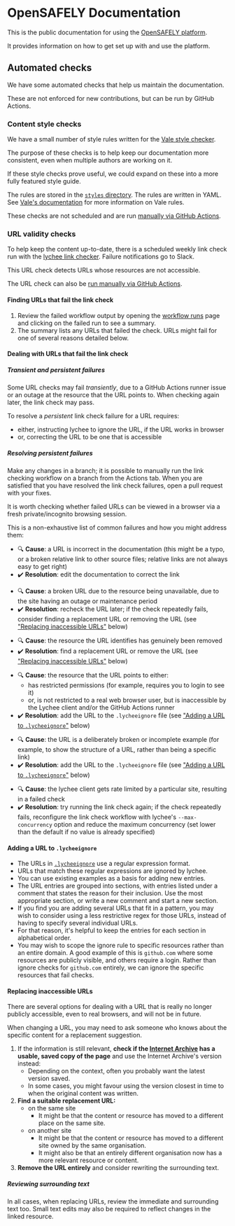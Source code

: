 # OpenSAFELY Documentation

This is the public documentation for using the [OpenSAFELY platform](https://www.opensafely.org/).

It provides information on how to get set up with and use the platform.

## Automated checks

We have some automated checks that help us maintain the documentation.

These are not enforced for new contributions,
but can be run by GitHub Actions.

### Content style checks

We have a small number of style rules written for the [Vale style checker](https://github.com/errata-ai/vale).

The purpose of these checks is to help keep our documentation more consistent,
even when multiple authors are working on it.

If these style checks prove useful,
we could expand on these into a more fully featured style guide.

The rules are stored in the [`styles` directory](styles/).
The rules are written in YAML.
See [Vale's documentation](https://vale.sh/docs/) for more information on Vale rules.

These checks are not scheduled
and are run [manually via GitHub Actions](https://github.com/opensafely/documentation/actions/workflows/check_vale.yml).

### URL validity checks

To help keep the content up-to-date,
there is a scheduled weekly link check
run with the [lychee link checker](https://github.com/lycheeverse/lychee/).
Failure notifications go to Slack.

This URL check detects URLs whose resources are not accessible.

The URL check can also be [run manually via GitHub Actions](https://github.com/opensafely/documentation/actions/workflows/check_links.yml).

#### Finding URLs that fail the link check

1. Review the failed workflow output by opening the [workflow runs](https://github.com/opensafely/documentation/actions/workflows/check_links.yml) page
   and clicking on the failed run to see a summary.
1. The summary lists any URLs that failed the check.
   URLs might fail for one of several reasons detailed below.

#### Dealing with URLs that fail the link check

##### Transient and persistent failures

Some URL checks may fail *transiently*,
due to a GitHub Actions runner issue or an outage at the resource that the URL points to.
When checking again later, the link check may pass.

To resolve a *persistent* link check failure for a URL requires:

* either, instructing lychee to ignore the URL,
  if the URL works in browser
* or, correcting the URL to be one that is accessible

##### Resolving persistent failures

Make any changes in a branch;
it is possible to manually run the link checking workflow on a branch from the Actions tab.
When you are satisfied that you have resolved the link check failures,
open a pull request with your fixes.

It is worth checking whether failed URLs can be viewed in a browser
via a fresh private/incognito browsing session.

This is a non-exhaustive list of common failures
and how you might address them:

* :mag: **Cause**: a URL is incorrect in the documentation
  (this might be a typo, or a broken relative link to other source files;
  relative links are not always easy to get right)
* :heavy_check_mark: **Resolution**: edit the documentation to correct the link
<!-- -->
* :mag: **Cause**: a broken URL due to the resource being unavailable,
  due to the site having an outage or maintenance period
* :heavy_check_mark: **Resolution**: recheck the URL later;
  if the check repeatedly fails,
  consider finding a replacement URL or removing the URL
  (see ["Replacing inaccessible URLs"](#replacing-inaccessible-urls) below)
<!-- -->
* :mag: **Cause**: the resource the URL identifies has genuinely been removed
* :heavy_check_mark: **Resolution**: find a replacement URL or remove the URL
  (see ["Replacing inaccessible URLs"](#replacing-inaccessible-urls) below)
<!-- -->
* :mag: **Cause**: the resource that the URL points to either:
  * has restricted permissions
    (for example, requires you to login to see it)
  * or, is not restricted to a real web browser user,
    but is inaccessible by the Lychee client and/or the GitHub Actions runner
* :heavy_check_mark: **Resolution**: add the URL to the `.lycheeignore` file
  (see ["Adding a URL to `.lycheeignore`"](#adding-a-url-to-lycheeignore) below)
<!-- -->
* :mag: **Cause**: the URL is a deliberately broken or incomplete example
  (for example, to show the structure of a URL,
  rather than being a specific link)
* :heavy_check_mark: **Resolution**: add the URL to the `.lycheeignore` file
  (see ["Adding a URL to `.lycheeignore`"](#adding-a-url-to-lycheeignore) below)
<!-- -->
* :mag: **Cause**: the lychee client gets rate limited by a particular site,
  resulting in a failed check
* :heavy_check_mark: **Resolution**: try running the link check again;
  if the check repeatedly fails, reconfigure the link check workflow with lychee's `--max-concurrency` option
  and reduce the maximum concurrency (set lower than the default if no value is already specified)

#### Adding a URL to `.lycheeignore`

* The URLs in [`.lycheeignore`](.lycheeignore) use a regular expression format.
* URLs that match these regular expressions are ignored by lychee.
* You can use existing examples as a basis for adding new entries.
* The URL entries are grouped into sections,
  with entries listed under a comment that states the reason for their inclusion.
  Use the most appropriate section,
  or write a new comment and start a new section.
* If you find you are adding several URLs that fit in a pattern,
  you may wish to consider using a less restrictive regex for those URLs,
  instead of having to specify several individual URLs.
* For that reason, it's helpful to keep the entries for each section in alphabetical order.
* You may wish to scope the ignore rule to specific resources rather than an entire domain.
  A good example of this is `github.com` where some resources are publicly visible,
  and others require a login.
  Rather than ignore checks for `github.com` entirely,
  we can ignore the specific resources that fail checks.

#### Replacing inaccessible URLs

There are several options for dealing with a URL that is really no longer publicly accessible,
even to real browsers,
and will not be in future.

When changing a URL,
you may need to ask someone who knows about the specific content
for a replacement suggestion.

1. If the information is still relevant,
   **check if the [Internet Archive](https://web.archive.org) has a usable, saved copy of the page**
   and use the Internet Archive's version instead:
   * Depending on the context,
     often you probably want the latest version saved.
   * In some cases,
     you might favour using the version closest in time to when the original content was written.
1. **Find a suitable replacement URL:**
   * on the same site
     * It might be that the content or resource has moved to a different place on the same site.
   * on another site
     * It might be that the content or resource has moved to a different site owned by the same organisation.
     * It might also be that an entirely different organisation now has a more relevant resource or content.
1. **Remove the URL entirely** and consider rewriting the surrounding text.

##### Reviewing surrounding text

In all cases,
when replacing URLs,
review the immediate and surrounding text too.
Small text edits may also be required to reflect changes in the linked resource.
